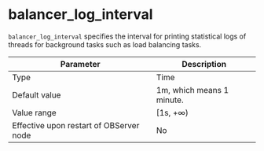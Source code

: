 # balancer_log_interval


`balancer_log_interval` specifies the interval for printing statistical logs of threads for background tasks such as load balancing tasks.


| **Parameter** | **Description** |
|------------------|------------|
| Type | Time |
| Default value | 1m, which means 1 minute. |
| Value range | \[1s, +∞) |
| Effective upon restart of OBServer node | No |